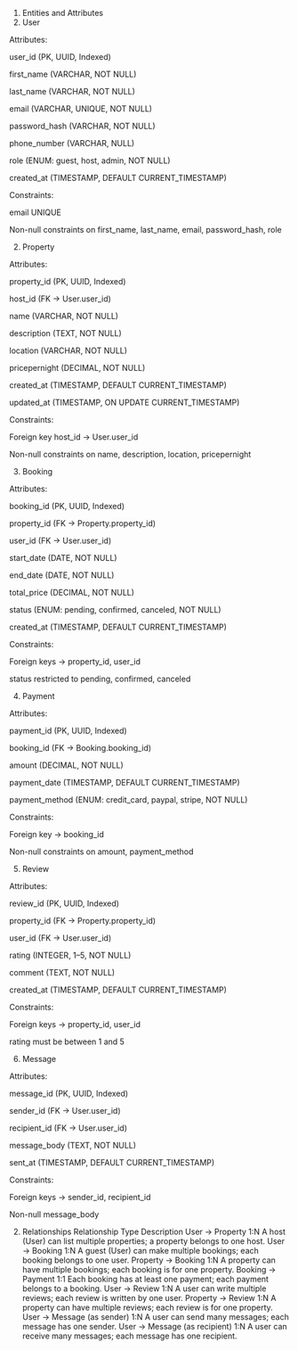 1. Entities and Attributes
1. User
   

Attributes:

user_id (PK, UUID, Indexed)

first_name (VARCHAR, NOT NULL)

last_name (VARCHAR, NOT NULL)

email (VARCHAR, UNIQUE, NOT NULL)

password_hash (VARCHAR, NOT NULL)

phone_number (VARCHAR, NULL)

role (ENUM: guest, host, admin, NOT NULL)

created_at (TIMESTAMP, DEFAULT CURRENT_TIMESTAMP)

Constraints:

email UNIQUE

Non-null constraints on first_name, last_name, email, password_hash, role


2. Property
   

Attributes:

property_id (PK, UUID, Indexed)

host_id (FK → User.user_id)

name (VARCHAR, NOT NULL)

description (TEXT, NOT NULL)

location (VARCHAR, NOT NULL)

pricepernight (DECIMAL, NOT NULL)

created_at (TIMESTAMP, DEFAULT CURRENT_TIMESTAMP)

updated_at (TIMESTAMP, ON UPDATE CURRENT_TIMESTAMP)

Constraints:

Foreign key host_id → User.user_id

Non-null constraints on name, description, location, pricepernight


3. Booking
   

Attributes:

booking_id (PK, UUID, Indexed)

property_id (FK → Property.property_id)

user_id (FK → User.user_id)

start_date (DATE, NOT NULL)

end_date (DATE, NOT NULL)

total_price (DECIMAL, NOT NULL)

status (ENUM: pending, confirmed, canceled, NOT NULL)

created_at (TIMESTAMP, DEFAULT CURRENT_TIMESTAMP)

Constraints:

Foreign keys → property_id, user_id

status restricted to pending, confirmed, canceled


4. Payment
   

Attributes:

payment_id (PK, UUID, Indexed)

booking_id (FK → Booking.booking_id)

amount (DECIMAL, NOT NULL)

payment_date (TIMESTAMP, DEFAULT CURRENT_TIMESTAMP)

payment_method (ENUM: credit_card, paypal, stripe, NOT NULL)

Constraints:

Foreign key → booking_id

Non-null constraints on amount, payment_method


5. Review


Attributes:

review_id (PK, UUID, Indexed)

property_id (FK → Property.property_id)

user_id (FK → User.user_id)

rating (INTEGER, 1–5, NOT NULL)

comment (TEXT, NOT NULL)

created_at (TIMESTAMP, DEFAULT CURRENT_TIMESTAMP)

Constraints:

Foreign keys → property_id, user_id

rating must be between 1 and 5

6. Message

Attributes:

message_id (PK, UUID, Indexed)

sender_id (FK → User.user_id)

recipient_id (FK → User.user_id)

message_body (TEXT, NOT NULL)

sent_at (TIMESTAMP, DEFAULT CURRENT_TIMESTAMP)

Constraints:

Foreign keys → sender_id, recipient_id

Non-null message_body


2. Relationships
Relationship    	             Type	                   Description
User → Property	               1:N	                    A host (User) can list multiple properties; a property belongs to one host.
User → Booking	               1:N	                    A guest (User) can make multiple bookings; each booking belongs to one user.
Property → Booking	           1:N	                    A property can have multiple bookings; each booking is for one property.
Booking → Payment	             1:1	                    Each booking has at least one payment; each payment belongs to a booking.
User → Review	                 1:N	                    A user can write multiple reviews; each review is written by one user.
Property → Review	             1:N	                    A property can have multiple reviews; each review is for one property.
User → Message (as sender)	   1:N	                    A user can send many messages; each message has one sender.
User → Message (as recipient)	 1:N	                    A user can receive many messages; each message has one recipient.

